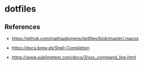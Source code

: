 # dotfiles

## References

* https://github.com/mathiasbynens/dotfiles/blob/master/.macos

* https://docs.brew.sh/Shell-Completion

* https://www.sublimetext.com/docs/3/osx_command_line.html


